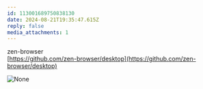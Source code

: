 ```yaml
---
id: 113001689750838130
date: 2024-08-21T19:35:47.615Z
reply: false
media_attachments: 1
---
```


zen-browser   
[https://github.com/zen-browser/desktop](https://github.com/zen-browser/desktop)

![None](https://files.e5n.cc/media_attachments/files/113/001/689/482/263/912/original/0bdde9bbe8ff2f57.png)
